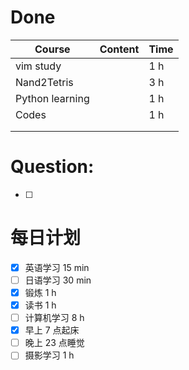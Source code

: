 # Done
| Course          | Content | Time |
| --------------- | ------- | ---- |
| vim study       |         | 1 h  |
| Nand2Tetris     |         | 3 h  |
| Python learning |         | 1 h  |
| Codes           |         | 1 h  |
|                 |         |      |
|                 |         |      |

# Question:
- [ ]  

# 每日计划

- [x] 英语学习 15 min
- [ ] 日语学习 30 min
- [x] 锻炼 1 h
- [x] 读书 1 h
- [ ] 计算机学习 8 h
- [x] 早上 7 点起床
- [ ] 晚上 23 点睡觉
- [ ] 摄影学习 1 h